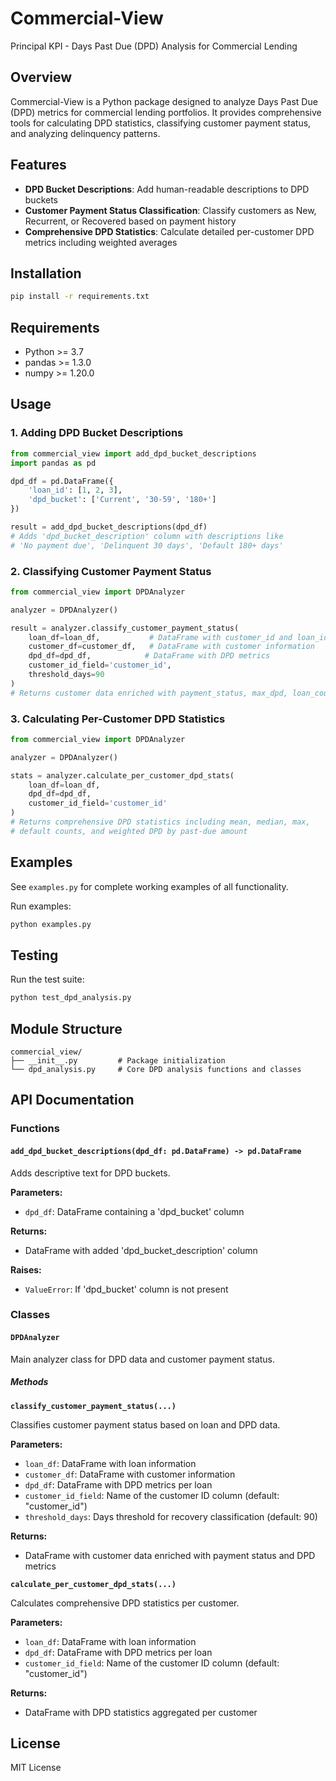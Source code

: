 # Commercial-View
Principal KPI - Days Past Due (DPD) Analysis for Commercial Lending

## Overview

Commercial-View is a Python package designed to analyze Days Past Due (DPD) metrics for commercial lending portfolios. It provides comprehensive tools for calculating DPD statistics, classifying customer payment status, and analyzing delinquency patterns.

## Features

- **DPD Bucket Descriptions**: Add human-readable descriptions to DPD buckets
- **Customer Payment Status Classification**: Classify customers as New, Recurrent, or Recovered based on payment history
- **Comprehensive DPD Statistics**: Calculate detailed per-customer DPD metrics including weighted averages

## Installation

```bash
pip install -r requirements.txt
```

## Requirements

- Python >= 3.7
- pandas >= 1.3.0
- numpy >= 1.20.0

## Usage

### 1. Adding DPD Bucket Descriptions

```python
from commercial_view import add_dpd_bucket_descriptions
import pandas as pd

dpd_df = pd.DataFrame({
    'loan_id': [1, 2, 3],
    'dpd_bucket': ['Current', '30-59', '180+']
})

result = add_dpd_bucket_descriptions(dpd_df)
# Adds 'dpd_bucket_description' column with descriptions like
# 'No payment due', 'Delinquent 30 days', 'Default 180+ days'
```

### 2. Classifying Customer Payment Status

```python
from commercial_view import DPDAnalyzer

analyzer = DPDAnalyzer()

result = analyzer.classify_customer_payment_status(
    loan_df=loan_df,           # DataFrame with customer_id and loan_id
    customer_df=customer_df,   # DataFrame with customer information
    dpd_df=dpd_df,            # DataFrame with DPD metrics
    customer_id_field='customer_id',
    threshold_days=90
)
# Returns customer data enriched with payment_status, max_dpd, loan_count, etc.
```

### 3. Calculating Per-Customer DPD Statistics

```python
from commercial_view import DPDAnalyzer

analyzer = DPDAnalyzer()

stats = analyzer.calculate_per_customer_dpd_stats(
    loan_df=loan_df,
    dpd_df=dpd_df,
    customer_id_field='customer_id'
)
# Returns comprehensive DPD statistics including mean, median, max, 
# default counts, and weighted DPD by past-due amount
```

## Examples

See `examples.py` for complete working examples of all functionality.

Run examples:
```bash
python examples.py
```

## Testing

Run the test suite:
```bash
python test_dpd_analysis.py
```

## Module Structure

```
commercial_view/
├── __init__.py         # Package initialization
└── dpd_analysis.py     # Core DPD analysis functions and classes
```

## API Documentation

### Functions

#### `add_dpd_bucket_descriptions(dpd_df: pd.DataFrame) -> pd.DataFrame`

Adds descriptive text for DPD buckets.

**Parameters:**
- `dpd_df`: DataFrame containing a 'dpd_bucket' column

**Returns:**
- DataFrame with added 'dpd_bucket_description' column

**Raises:**
- `ValueError`: If 'dpd_bucket' column is not present

### Classes

#### `DPDAnalyzer`

Main analyzer class for DPD data and customer payment status.

##### Methods

**`classify_customer_payment_status(...)`**

Classifies customer payment status based on loan and DPD data.

**Parameters:**
- `loan_df`: DataFrame with loan information
- `customer_df`: DataFrame with customer information
- `dpd_df`: DataFrame with DPD metrics per loan
- `customer_id_field`: Name of the customer ID column (default: "customer_id")
- `threshold_days`: Days threshold for recovery classification (default: 90)

**Returns:**
- DataFrame with customer data enriched with payment status and DPD metrics

**`calculate_per_customer_dpd_stats(...)`**

Calculates comprehensive DPD statistics per customer.

**Parameters:**
- `loan_df`: DataFrame with loan information
- `dpd_df`: DataFrame with DPD metrics per loan
- `customer_id_field`: Name of the customer ID column (default: "customer_id")

**Returns:**
- DataFrame with DPD statistics aggregated per customer

## License

MIT License

